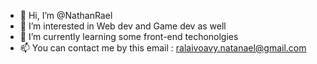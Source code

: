 - 👋 Hi, I’m @NathanRael
- 👀 I’m interested in Web dev and Game dev as well
- 🌱 I’m currently learning some front-end techonolgies
- 📫 You can contact me by this email : ralaivoavy.natanael@gmail.com

<!---
NathanRael/NathanRael is a ✨ special ✨ repository because its `README.md` (this file) appears on your GitHub profile.
You can click the Preview link to take a look at your changes.
--->
